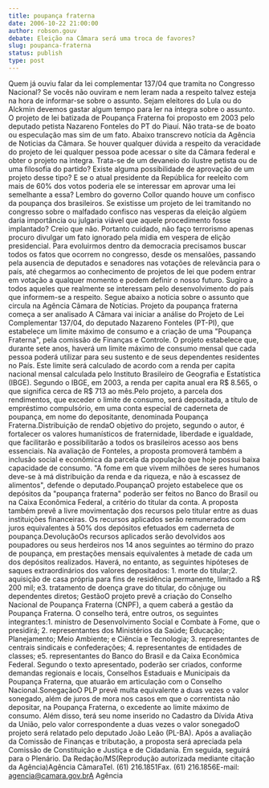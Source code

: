 ```yaml
---
title: poupança fraterna
date: 2006-10-22 21:00:00
author: robson.gouv
debate: Eleição na Câmara será uma troca de favores?
slug: poupanca-fraterna
status: publish 
type: post
---
```


Quem já ouviu falar da lei complementar 137/04 que tramita no Congresso Nacional? Se vocês não ouviram e nem leram nada a respeito talvez esteja na hora de informar-se sobre o assunto. Sejam eleitores do Lula ou do Alckmin devemos gastar algum tempo para ler na íntegra sobre o assunto. O projeto de lei batizada de Poupança Fraterna foi proposto em 2003 pelo deputado petista Nazareno Fonteles do PT do Piauí. Não trata-se de boato ou especulação mas sim de um fato. Abaixo transcrevo notícia da Agência de Noticias da Câmara. Se houver qualquer dúvida a respeito da veracidade do projeto de lei qualquer pessoa pode acessar o site da Câmara federal e obter o projeto na ìntegra. Trata-se de um devaneio do ilustre petista ou de uma filosofia do partido? Existe alguma possibilidade de aprovação de um projeto desse tipo? E se o atual presidente da República for reeleito com mais de 60% dos votos poderia ele se interessar em aprovar uma lei semelhante a essa? Lembro do governo Collor quando houve um confisco da poupança dos brasileiros. Se existisse um projeto de lei tramitando no congresso sobre o malfadado confisco nas vesperas da eleição algúem daria importância ou julgaria viável que aquele procedimento fosse implantado? Creio que não. Portanto cuidado, não faço terrorismo apenas procuro divulgar um fato ignorado pela midia em vespera de elição presidencial. Para evoluirmos dentro da democracia precisamos buscar todos os fatos que ocorrem no congresso, desde os mensalões, passando pela ausencia de deputados e senadores nas votações de relevãncia para o país, até chegarmos ao conhecimento de projetos de lei que podem entrar em votação a qualquer momento e podem definir o nosso futuro. Sugiro a todos aqueles que realmente se interessam pelo desenvolvimento do país que informem-se a respeito. Segue abaixo a noticia sobre o assunto que circula na Agência Cãmara de Notícias. Projeto da poupança fraterna começa a ser analisado A Câmara vai iniciar a análise do Projeto de Lei Complementar 137/04, do deputado Nazareno Fonteles (PT-PI), que estabelece um limite máximo de consumo e a criação de uma "Poupança Fraterna", pela comissão de Finanças e Controle. O projeto estabelece que, durante sete anos, haverá um limite máximo de consumo mensal que cada pessoa poderá utilizar para seu sustento e de seus dependentes residentes no País. Este limite será calculado de acordo com a renda per capita nacional mensal calculada pelo Instituto Brasileiro de Geografia e Estatística (IBGE). Segundo o IBGE, em 2003, a renda per capita anual era R$ 8.565, o que significa cerca de R$ 713 ao mês.Pelo projeto, a parcela dos rendimentos, que exceder o limite de consumo, será depositada, a título de empréstimo compulsório, em uma conta especial de caderneta de poupança, em nome do depositante, denominada Poupança Fraterna.Distribuição de rendaO objetivo do projeto, segundo o autor, é fortalecer os valores humanísticos de fraternidade, liberdade e igualdade, que facilitarão e possibilitarão a todos os brasileiros acesso aos bens essenciais. Na avaliação de Fonteles, a proposta promoverá também a inclusão social e econômica da parcela da população que hoje possui baixa capacidade de consumo. "A fome em que vivem milhões de seres humanos deve-se à má distribuição da renda e da riqueza, e não à escassez de alimentos", defende o deputado.PoupançaO projeto estabelece que os depósitos da "poupança fraterna" poderão ser feitos no Banco do Brasil ou na Caixa Econômica Federal, a critério do titular da conta. A proposta também prevê a livre movimentação dos recursos pelo titular entre as duas instituições financeiras. Os recursos aplicados serão remunerados com juros equivalentes à 50% dos depósitos efetuados em caderneta de poupança.DevoluçãoOs recursos aplicados serão devolvidos aos poupadores ou seus herdeiros nos 14 anos seguintes ao término do prazo de poupança, em prestações mensais equivalentes à metade de cada um dos depósitos realizados. Haverá, no entanto, as seguintes hipóteses de saques extraordinários dos valores depositados: 1. morte do titular;2. aquisição de casa própria para fins de residência permanente, limitado a R$ 200 mil; e3. tratamento de doença grave do titular, do cônjuge ou dependentes diretos; GestãoO projeto prevê a criação do Conselho Nacional de Poupança Fraterna (CNPF), a quem caberá a gestão da Poupança Fraterna. O conselho terá, entre outros, os seguintes integrantes:1. ministro de Desenvolvimento Social e Combate à Fome, que o presidirá; 2. representantes dos Ministérios da Saúde; Educação; Planejamento; Meio Ambiente; e Ciência e Tecnologia; 3. representantes de centrais sindicais e confederações; 4. representantes de entidades de classes; e5. representantes do Banco do Brasil e da Caixa Econômica Federal. Segundo o texto apresentado, poderão ser criados, conforme demandas regionais e locais, Conselhos Estaduais e Municipais da Poupança Fraterna, que atuarão em articulação com o Conselho Nacional.SonegaçãoO PLP prevê multa equivalente a duas vezes o valor sonegado, além de juros de mora nos casos em que o correntista não depositar, na Poupança Fraterna, o excedente ao limite máximo de consumo. Além disso, terá seu nome inserido no Cadastro da Dívida Ativa da União, pelo valor correspondente a duas vezes o valor sonegadoO projeto será relatado pelo deputado João Leão (PL-BA). Após a avaliação da Comissão de Finanças e tributação, a proposta será apreciada pela Comissão de Constituição e Justiça e de Cidadania. Em seguida, seguirá para o Plenário. Da Redação/MS(Reprodução autorizada mediante citação da Agência)Agência CâmaraTel. (61) 216.1851Fax. (61) 216.1856E-mail: agencia@camara.gov.brA Agência
